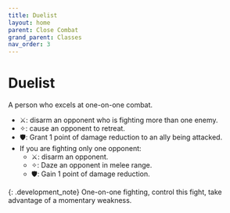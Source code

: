 ```yaml
---
title: Duelist
layout: home
parent: Close Combat
grand_parent: Classes
nav_order: 3
---
```


# Duelist
A person who excels at one-on-one combat.

*  ⚔: disarm an opponent who is fighting more than one enemy.
*  ✧: cause an opponent to retreat.
*  🛡: Grant 1 point of damage reduction to an ally being attacked.
*  If you are fighting only one opponent:
    *  ⚔: disarm an opponent.
    *  ✧: Daze an opponent in melee range.
    *  🛡: Gain 1 point of damage reduction.

{: .development_note}
One-on-one fighting, control this fight, take advantage of a momentary weakness.